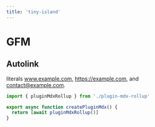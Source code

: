 ```yaml
---
title: 'tiny-island'
---
```


# GFM 

## Autolink 

literals www.example.com, https://example.com, and contact@example.com.


```js
import { pluginMdxRollup } from './plugin-mdx-rollup'

export async function createPluginMdx() {
  return [await pluginMdxRollup()]
}
```